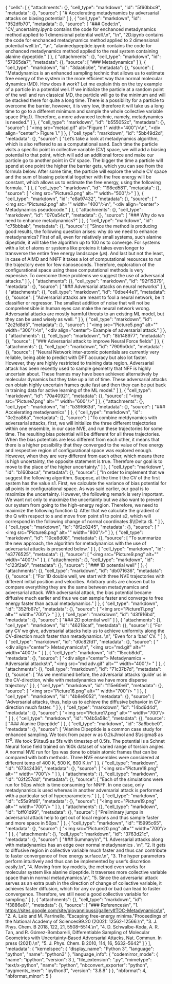 {
 "cells": [
  {
   "attachments": {},
   "cell_type": "markdown",
   "id": "5f60bbc9",
   "metadata": {},
   "source": [
    "# Accelerating metadynamics by adversarial attacks on biasing potential"
   ]
  },
  {
   "cell_type": "markdown",
   "id": "952dfb70",
   "metadata": {},
   "source": [
    "### Code:\n",
    "CV_uncertainty.ipynb contains the code for enchanced metadynamics method applied to 1 dimensional potential well.\n",
    "\n",
    "2D.ipynb contains the code for enchanced metadynamics method applied to 2 dimensional potential well.\n",
    "\n",
    "alaninedypeptide.ipynb contains the code for enchanced metadynamics method applied to the real system containing alanine dypeptide."
   ]
  },
  {
   "attachments": {},
   "cell_type": "markdown",
   "id": "57265da7",
   "metadata": {},
   "source": [
    "### Metadynamics"
   ]
  },
  {
   "cell_type": "markdown",
   "id": "3daa6c6e",
   "metadata": {},
   "source": [
    "Metadynamics is an enhanced sampling technic that allows us to estimate free energy of the system in the more efficient way than normal molecular dynamics (MD). How does it work? Let me explain this on the toy example of a particle in a potential well. If we initialize the particle at a random point of the well and run classical MD, the particle will go to the minimum and will be stacked there for quite a long time. There is a possibility for a particle to overcome the barrier, however, it is very low, therefore it will take us a long time to go to a different minimum and sample the whole collective variable space (Fig.1). Therefore, a more advanced technic, namely, metadynamics is needed."
   ]
  },
  {
   "cell_type": "markdown",
   "id": "b555052c",
   "metadata": {},
   "source": [
    "<img src=\"metad.gif\" alt=\"Figure 1\" width=\"400\"/>\n",
    "<div align=\"center\"> Figure 1."
   ]
  },
  {
   "cell_type": "markdown",
   "id": "5bb49d2d",
   "metadata": {},
   "source": [
    "Let’s take a look at metadynamics algorithm, which is also reffered to as a computational sand. Each time the particle visits a specific point in collective variable (CV) space, we will add a biasing potential to that point, which will add an additional force and make our particle go to another point in CV space. The bigger the time a particle will spend at one point the higher the barrier gets, which you can see from the formula below. After some time, the particle will explore the whole CV space and the sum of biasing potential together with the free energy will be constant, which allows us to estimate the free energy, using the following formula. "
   ]
  },
  {
   "cell_type": "markdown",
   "id": "198ed581",
   "metadata": {},
   "source": [
    "<img src=\"Picture3.png\" alt=\"\" width=\"500\"/>"
   ]
  },
  {
   "cell_type": "markdown",
   "id": "e8a97432",
   "metadata": {},
   "source": [
    "<img src=\"Picture2.png\" alt=\"\" width=\"400\"/>\n",
    "<div align=\"center\"> Metadynamics pseudocode."
   ]
  },
  {
   "attachments": {},
   "cell_type": "markdown",
   "id": "070a54c1",
   "metadata": {},
   "source": [
    "### Why do we need to enhance metadynamics?"
   ]
  },
  {
   "cell_type": "markdown",
   "id": "c75bbbab",
   "metadata": {},
   "source": [
    "Since the method is producing good results, the following question arises: why do we need to enhance metadynamics? First of all, even for relatively small systems, such alanine dipeptide, it will take the algorithm up to 100 ns to converge. For systems with a lot of atoms or systems like proteins it takes even longer to transverse the entire free energy landscape (𝜇𝑠). And last but not the least, in case of AIMD and NNFF it takes a lot of computational resources to run the trajectory even for few nanoseconds. Therefore, exploration of the configurational space using these computational methods is very expensive. To overcome these problems we suggest the use of adversarial attacks."
   ]
  },
  {
   "attachments": {},
   "cell_type": "markdown",
   "id": "92f15379",
   "metadata": {},
   "source": [
    "### Adversarial attacks on neural networks"
   ]
  },
  {
   "attachments": {},
   "cell_type": "markdown",
   "id": "0dbe44e1",
   "metadata": {},
   "source": [
    "Adversarial attacks are meant to fool a neural network, be it classifier or regressor. The smallest addition of noise that will not be comprehensible in human eyes can make the neural network wrong. Adversarial attacks are mostly harmful threats to an existing ML model, but they can be used wisely as well. "
   ]
  },
  {
   "cell_type": "markdown",
   "id": "2c2fd8d5",
   "metadata": {},
   "source": [
    "<img src=\"Picture5.png\" alt=\"\" width=\"300\"/>\n",
    "<div align=\"center\"> Example of adversarial attack."
   ]
  },
  {
   "attachments": {},
   "cell_type": "markdown",
   "id": "8b148977",
   "metadata": {},
   "source": [
    "### Adversarial attack to improve Neural Force fields"
   ]
  },
  {
   "attachments": {},
   "cell_type": "markdown",
   "id": "7909b0dc",
   "metadata": {},
   "source": [
    "Neural Network inter-atomic potentials are currently very reliable, being able to predict with DFT accuracy but also lot faster. However, they are highly restricted to training data region. Adversarial attack has been recently used to sample geometry that NFF is highly uncertain about. These frames may have been achieved alternatively by molecular dynamics but they take up a lot of time. These adversarial attacks can obtain highly uncertain frames quite fast and then they can be put back in training data for active learning of the ML model."
   ]
  },
  {
   "cell_type": "markdown",
   "id": "70a40921",
   "metadata": {},
   "source": [
    "<img src=\"Picture7.png\" alt=\"\" width=\"600\"/>"
   ]
  },
  {
   "attachments": {},
   "cell_type": "markdown",
   "id": "b39f663d",
   "metadata": {},
   "source": [
    "### Accelerating metadynamics"
   ]
  },
  {
   "cell_type": "markdown",
   "id": "0e2ea86a",
   "metadata": {},
   "source": [
    "To combine metdynamics with adversarial attacks, first, we will initialize the three different trajectories within one ensemble, in our case NVE, and run these trajectories for some time. The resulting bias potential will be different for all three trajectories. When the bias potentials are less different from each other, it means that there is a higher possibility that they converged to the value of free energy and respective region of configurational space was explored enough. However, when they are very different from each other, which means there is high uncertainty, the opposite statement is true. Therefore our goal is to move to the place of the higher uncertainty."
   ]
  },
  {
   "cell_type": "markdown",
   "id": "b160baca",
   "metadata": {},
   "source": [
    "In order to implement that we suggest the following algorithm. Suppose, at the time t the CV of the first system has the value s1. First, we calculate the variance of bias potential for all points in configurational space. As was said earlier, our goal is to maximize the uncertainty. However, the following remark is very important. We want not only to maximize the uncertainty but we also want to prevent our system from going to the high-energy region. Therefore, we need to maximize the following function Q. After that we calculate the gradient of the Q with respect to s and move from point s1 to point s2, which will correspond in the following change of normal coordinates $\\Delta r$. "
   ]
  },
  {
   "cell_type": "markdown",
   "id": "8f2c8245",
   "metadata": {},
   "source": [
    "<img src=\"Picture8.png\" alt=\"\" width=\"800\"/>"
   ]
  },
  {
   "cell_type": "markdown",
   "id": "10ce8d08",
   "metadata": {},
   "source": [
    "To summarize the new approach, the algorithm for metadynamics with the use of adversarial attacks is presented below."
   ]
  },
  {
   "cell_type": "markdown",
   "id": "e3776525",
   "metadata": {},
   "source": [
    "<img src=\"Picture9.png\" alt=\"\" width=\"400\"/>"
   ]
  },
  {
   "attachments": {},
   "cell_type": "markdown",
   "id": "c123f2a6",
   "metadata": {},
   "source": [
    "### 1D potential well"
   ]
  },
  {
   "attachments": {},
   "cell_type": "markdown",
   "id": "db071636",
   "metadata": {},
   "source": [
    "For 1D double well, we start with three NVE trajectories with different initial position and velocities. Arbitrary units are chosen but to compare everything they are the same between metadynamics and adversarial attack. With adversarial attack, the bias potential became diffusive much earlier and thus we can sample faster and converge to free energy faster than actual metadynamics."
   ]
  },
  {
   "cell_type": "markdown",
   "id": "352fb67c",
   "metadata": {},
   "source": [
    "<img src=\"Picture11.png\" alt=\"\" width=\"700\"/> "
   ]
  },
  {
   "cell_type": "markdown",
   "id": "d3f916bd",
   "metadata": {},
   "source": [
    "### 2D potential well"
   ]
  },
  {
   "attachments": {},
   "cell_type": "markdown",
   "id": "46218caf",
   "metadata": {},
   "source": [
    "For any CV we give, adversarial attacks help us to achieve uniformity along the CV-direction much faster than metadynamics. \n",
    "Even for a ‘bad’ CV. "
   ]
  },
  {
   "cell_type": "markdown",
   "id": "d0c82fd1",
   "metadata": {},
   "source": [
    "<div align=\"center\"> Metadynamics\n",
    "<img src=\"md.gif\" alt=\"\" width=\"400\"/> "
   ]
  },
  {
   "cell_type": "markdown",
   "id": "15ccb8dd",
   "metadata": {},
   "source": [
    "<div align=\"center\"> Metadynamics + Adversarial attacks\n",
    "<img src=\"md adv.gif\" alt=\"\" width=\"400\"/> "
   ]
  },
  {
   "attachments": {},
   "cell_type": "markdown",
   "id": "71c37b7d",
   "metadata": {},
   "source": [
    "As we mentioned before, the adversarial attacks ‘guide’ us in the CV-direction, while with metadynamics we have more disperse trajectory."
   ]
  },
  {
   "cell_type": "markdown",
   "id": "f15e60e6",
   "metadata": {},
   "source": [
    "<img src=\"Picture16.png\" alt=\"\" width=\"700\"/> "
   ]
  },
  {
   "cell_type": "markdown",
   "id": "4b8e9052",
   "metadata": {},
   "source": [
    "Adversarial attacks, thus, help us to achieve the diffusive behavior in CV-direction much faster. "
   ]
  },
  {
   "cell_type": "markdown",
   "id": "14bd6d4d",
   "metadata": {},
   "source": [
    "<img src=\"Picture17.png\" alt=\"\" width=\"700\"/> "
   ]
  },
  {
   "cell_type": "markdown",
   "id": "04b5a58c",
   "metadata": {},
   "source": [
    "### Alanine Dipeptide"
   ]
  },
  {
   "cell_type": "markdown",
   "id": "3a6bcbe0",
   "metadata": {},
   "source": [
    "Alanine Dipeptide is a common case study for enhanced sampling. We took from paper w as 0.2kJ/mol and $\\sigma$ as $17^0$. We took $\\tau$ as 5fs with timestep of 0.5fs. The potential is a Schnet Neural force field trained on 160k dataset of varied range of torsion angles. A normal NVE run for 1ps was done to obtain atomic frames that can be compared with both methods. Three NVE ensembles were considered at different temp of 400 K, 500 K, 600 K.\n"
   ]
  },
  {
   "cell_type": "markdown",
   "id": "67342436",
   "metadata": {},
   "source": [
    "<img src=\"Picture18.png\" alt=\"\" width=\"700\"/> "
   ]
  },
  {
   "attachments": {},
   "cell_type": "markdown",
   "id": "02f257dd",
   "metadata": {},
   "source": [
    "Each of the simulations were run for 50ps which is time consuming for NNFF. In one case, only metadynamics is used whereas in another adversarial attack is performed with a particular set of hyperparameters."
   ]
  },
  {
   "cell_type": "markdown",
   "id": "c55a9fd6",
   "metadata": {},
   "source": [
    "<img src=\"Picture19.png\" alt=\"\" width=\"700\"/> "
   ]
  },
  {
   "attachments": {},
   "cell_type": "markdown",
   "id": "bff01d99",
   "metadata": {},
   "source": [
    "Preliminary jumps in adversarial attack help to get out of local regions and thus sample faster and more space in 50ps."
   ]
  },
  {
   "cell_type": "markdown",
   "id": "15995c65",
   "metadata": {},
   "source": [
    "<img src=\"Picture20.png\" alt=\"\" width=\"700\"/> "
   ]
  },
  {
   "attachments": {},
   "cell_type": "markdown",
   "id": "3763d21c",
   "metadata": {},
   "source": [
    "### Summary\n",
    "1. Adversarial attacks along with metadynamics has an edge over normal metadynamics . \n",
    "2. It gets to diffusive region in collective variable much faster and thus can contribute to faster convergence of free energy surface.\n",
    "3. The hyper parameters perform intuitively and thus can be implemented by user’s discretion easily.\n",
    "4. Moving from toy models, the method even works for molecular system like alanine dipeptide. It traverses more collective variable space than in normal metadynamics.\n",
    "5. Since the adversarial attack serves as an extra push in the direction of change of collective variable, it achieves faster diffusion, which for any cv good or bad can lead to faster convergence. Therefore, we still need a good collective variable for sampling."
   ]
  },
  {
   "attachments": {},
   "cell_type": "markdown",
   "id": "f3886e81",
   "metadata": {},
   "source": [
    "### References\n",
    "1. https://sites.google.com/site/giovannibussi/gallery#TOC-Metadynamics\n",
    "2. A. Laio and M. Parrinello, \"Escaping free-​energy minima.\"Proceedings of the National Academy of Sciences99.20 (2002): 12562-​12566.\n",
    "3. J. Phys. Chem. B 2018, 122, 21, 5508–5514.\n",
    "4. D. Schwalbe-Koda, A. R. Tan, and R. Gómez-Bombarelli, Differentiable Sampling of Molecular Geometries with Uncertainty-Based Adversarial Attacks, Nat. Commun. In press (2021).\n",
    "5. J. Phys. Chem. B 2010, 114, 16, 5632–5642"
   ]
  }
 ],
 "metadata": {
  "kernelspec": {
   "display_name": "Python 3",
   "language": "python",
   "name": "python3"
  },
  "language_info": {
   "codemirror_mode": {
    "name": "ipython",
    "version": 3
   },
   "file_extension": ".py",
   "mimetype": "text/x-python",
   "name": "python",
   "nbconvert_exporter": "python",
   "pygments_lexer": "ipython3",
   "version": "3.8.8"
  }
 },
 "nbformat": 4,
 "nbformat_minor": 5
}
